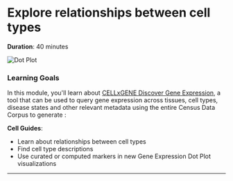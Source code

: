 Explore relationships between cell types
=======================
**Duration**: 40 minutes

![Dot Plot](images/heartTreeFullBanner.png)

### Learning Goals
In this module, you'll learn about [CELLxGENE Discover Gene Expression](https://cellxgene.cziscience.com/gene-expression), a tool that can be used to query gene expression across tissues, cell types, disease states and other relevant metadata using the entire Census Data Corpus to generate :

<div class="row">
  <div class="col-12">
    <div class="card">
      <div class="card-body">
        <!-- Content for the first card -->
        <strong>Cell Guides</strong>: 
        <ul>
            <li>Learn about relationships between cell types</li>
            <li>Find cell type descriptions</li>
            <li>Use curated or computed markers in new Gene Expression Dot Plot visualizations</li>
        </ul>
      </div>
    </div>
  </div>
</div>

---